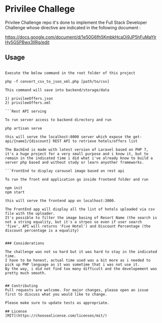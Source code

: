 # Privilee Challege

Privilee Challenge repo it's done to implement the Full Stack Developer Challenge whose directive are indicated in the following document :

https://docs.google.com/document/d/1e50G6fh5KmbkHcaOi9JP5hFuMaYIrHy5GSPBwx3IlRg/edit

## Usage

```CLI Command to convert CSV file into JSON and XML file

Execute the below command in the root folder of this project

php -f convert_csv_to_json_xml.php [path/to/csv]

This command will save into backend/storage/data

1) privileeOffers.json
2) privileeOffers.xml

```Rest API serving

To run server access to backend directory and run

php artisan serve

this will serve the localhost:8000 server which expose the get-api/{name}/{discount} REST API to retrieve hotels/offers list

The BackEnd is made with latest version of Laravel based on PHP 7, it's a huge project for a very small purpose and i know it, but to remain in the indicated time i did what i've already know to build a server php based and without study or learn anyother frameworks.

```FrontEnd to display carousel image based on rest api

To run the front end application go inside frontend folder and run 

npm init
npm start

this will serve the frontend app on localhost:3000.

The FrontEnd app will display all the list of hotels uploaded via csv file with the uploader.
It's possible to filter the image basing of Resort Name (the search is not a string equality, but it's a strpos so even if user search 'five', API will returns 'Five Hotel') and Discount Percentage (the discount percentage is a equality)


### Considerations

The challenge was not so hard but it was hard to stay in the indicated time.
I have to be honest, actual time used was a bit more as i needed to pick up PHP language as it was sometime that i was not use it.
By the way, i did not find too many difficult and the developement was pretty much smooth.


## Contributing
Pull requests are welcome. For major changes, please open an issue first to discuss what you would like to change.

Please make sure to update tests as appropriate.

## License
[MIT](https://choosealicense.com/licenses/mit/)